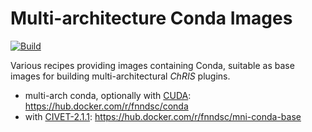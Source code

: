 # Multi-architecture Conda Images

[![Build](https://github.com/FNNDSC/mni-conda-base/actions/workflows/build.yml/badge.svg)](https://github.com/FNNDSC/mni-conda-base/actions)

Various recipes providing images containing Conda,
suitable as base images for building multi-architectural
_ChRIS_ plugins.

- multi-arch conda, optionally with [CUDA](https://en.wikipedia.org/wiki/CUDA): https://hub.docker.com/r/fnndsc/conda
- with [CIVET-2.1.1](https://github.com/FNNDSC/CIVET_Full_Project): https://hub.docker.com/r/fnndsc/mni-conda-base
